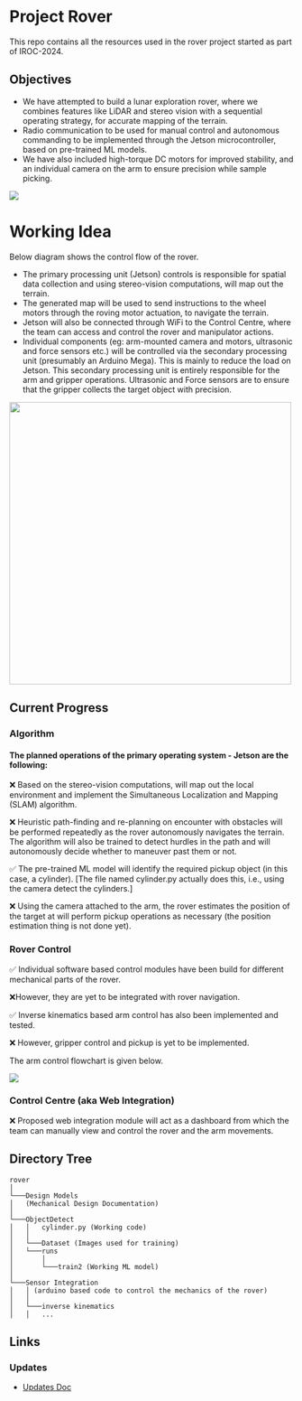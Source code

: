 # Project Rover
<!-- Introductory description of around 80 words for the project carried out. May contain aim or motivation of the project. May include status of project in competions, events etc. -->
This repo contains all the resources used in the rover project started as part of IROC-2024. 

## Objectives
- We have attempted to build a lunar exploration rover, where we combines features like LiDAR and stereo vision with a sequential operating strategy, for accurate mapping of the terrain.
- Radio communication to be used for manual control and autonomous commanding to be implemented through the Jetson microcontroller, based on pre-trained ML models.
- We have also included high-torque DC motors for improved stability, and an individual camera on the arm to ensure precision while sample picking. 

<img style="float: center;" src="docs/images/rover.png">

<!-- ## Review -->
<!-- Must note down literature review / Online research done before attempting this project. How does this one stand different from others (if attempted already). Current scenario in market if present. Do include [links](https://scholar.google.co.in/citations?view_op=top_venues&hl=en&vq=eng_robotics)  -->

<!-- # Components and materials
- Write down
- Materials used
- In bullet points -->

# Working Idea
Below diagram shows the control flow of the rover.

- The primary processing unit (Jetson) controls is responsible for spatial data collection and using stereo-vision computations, will map out the terrain. 
- The generated map will be used to send instructions to the wheel motors through the roving motor actuation, to navigate the terrain.
- Jetson will also be connected through WiFi to the Control Centre, where the team can access and control the rover and manipulator actions.
- Individual components (eg: arm-mounted camera and motors, ultrasonic and force sensors etc.) will be controlled via the secondary processing unit (presumably an Arduino Mega). This is mainly to reduce the load on Jetson. This secondary processing unit is entirely responsible for the arm and gripper operations. Ultrasonic and Force sensors are to ensure that the gripper collects the target object with precision. 

<img style="float: center;width:500px" src="docs/images/flow.png">

<!-- # Circuit Diagram
Must contain a well documented circuit diagram of components used. -->
## Current Progress
### Algorithm
#### The planned operations of the primary operating system - Jetson are the following:

:x: Based on the stereo-vision computations, will map out the local environment and implement the Simultaneous Localization and Mapping (SLAM) algorithm.

:x: Heuristic path-finding and re-planning on encounter with obstacles will be performed repeatedly as the rover autonomously navigates the terrain.
The algorithm will also be trained to detect hurdles in the path and will autonomously decide whether to maneuver past them or not.

:white_check_mark: The pre-trained ML model will identify the required pickup object (in this case, a cylinder). [The file named cylinder.py actually does this, i.e., using the camera detect the cylinders.]

:x: Using the camera attached to the arm, the rover estimates the position of the target at will perform pickup operations as necessary (the position estimation thing is not done yet).

### Rover Control
:white_check_mark: Individual software based control modules have been build for different mechanical parts of the rover.

:x:However, they are yet to be integrated with rover navigation. 

:white_check_mark: Inverse kinematics based arm control has also been implemented and tested.

:x: However, gripper control and pickup is yet to be implemented.

The arm control flowchart is given below.

<img style="float: centre;" src="docs/images/arm.png">

<!-- :x: How to integrate all the components in the future? -->

### Control Centre (aka Web Integration)
:x: Proposed web integration module will act as a dashboard from which the team can manually view and control the rover and the arm movements.


## Directory Tree
```
rover
│
└───Design Models
│   (Mechanical Design Documentation)
│
└───ObjectDetect
│   │   cylinder.py (Working code)
│   │ 
│   └───Dataset (Images used for training)
│   └───runs
│       │
│       └───train2 (Working ML model)
│       
└───Sensor Integration
│   │ (arduino based code to control the mechanics of the rover)
│   │ 
│   └───inverse kinematics
│   │   ...
```

## Links
### Updates
- [Updates Doc](https://docs.google.com/document/d/16TDsY9T9-KBaweeewfRRz29wUWmzG7K-f-z0tWX4v24/edit?usp=sharing)

<!-- # Chassis / Body Design 

│   │   file011.txt
│   │   file012.txt
│   │
│   └───subfolder1
│       │   file111.txt
│       │   file112.txt
│       │   ...

Small description
- Note down in
- bullet points
- about the
- dimesions, weight
- etc -->

<!-- # Guide to how the prepared product be used.
- Try to use
- bullet points

# Scope of Improvement
- This template can be made more detailed\

# Team Members
- Girija Sankar Ray -->

